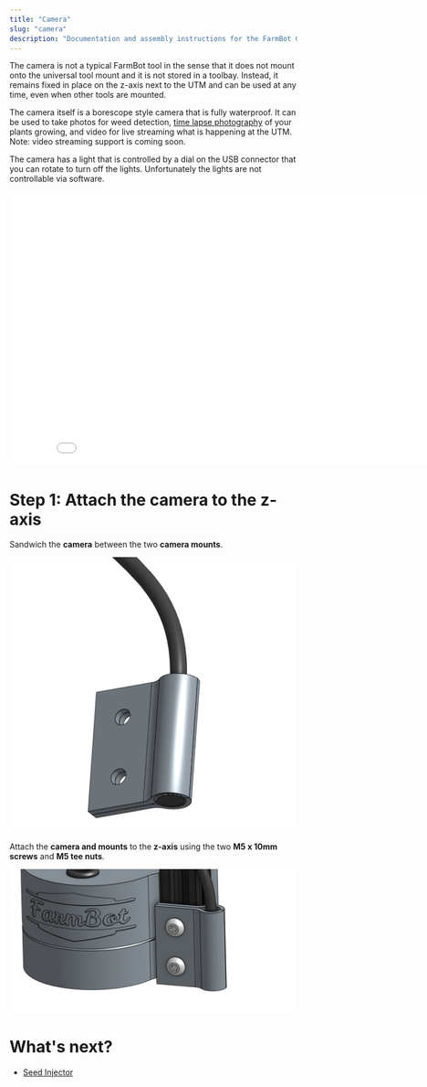 ```yaml
---
title: "Camera"
slug: "camera"
description: "Documentation and assembly instructions for the FarmBot Genesis camera"
---
```


The camera is not a typical FarmBot tool in the sense that it does not mount onto the universal tool mount and it is not stored in a toolbay. Instead, it remains fixed in place on the z-axis next to the UTM and can be used at any time, even when other tools are mounted.

The camera itself is a borescope style camera that is fully waterproof. It can be used to take photos for weed detection, [time lapse photography](../../Extras/mods/take-time-lapse-plant-photography.md) of your plants growing, and video for live streaming what is happening at the UTM. Note: video streaming support is coming soon.

The camera has a light that is controlled by a dial on the USB connector that you can rotate to turn off the lights. Unfortunately the lights are not controllable via software.

<iframe class="embedly-embed" src="//cdn.embedly.com/widgets/media.html?src=https%3A%2F%2Fwww.youtube.com%2Fembed%2F-6rKclV82EQ%3Ffeature%3Doembed&url=http%3A%2F%2Fwww.youtube.com%2Fwatch%3Fv%3D-6rKclV82EQ&image=https%3A%2F%2Fi.ytimg.com%2Fvi%2F-6rKclV82EQ%2Fhqdefault.jpg&key=02466f963b9b4bb8845a05b53d3235d7&type=text%2Fhtml&schema=youtube" width="854" height="480" scrolling="no" frameborder="0" allowfullscreen></iframe>



# Step 1: Attach the camera to the z-axis

Sandwich the **camera** between the two **camera mounts**.

![camera between camera mounts](_images/camera_between_camera_mounts.png)

Attach the **camera and mounts** to the **z-axis** using the two **M5 x 10mm screws** and **M5 tee nuts**.

![camera mounted to z-axis](_images/camera_mounted_to_z-axis.png)


# What's next?

 * [Seed Injector](seed-injector.md)
